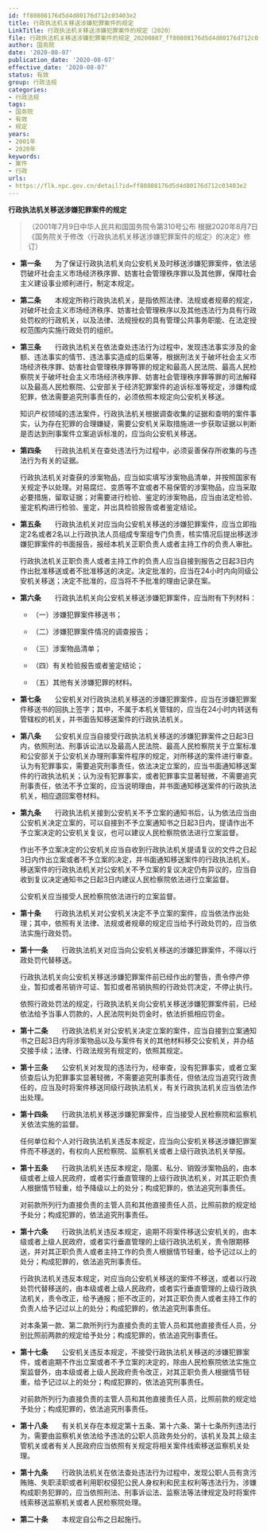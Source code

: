 ```yaml
---
id: ff80808176d5d4d80176d712c03403e2
title: 行政执法机关移送涉嫌犯罪案件的规定
LinkTitle: 行政执法机关移送涉嫌犯罪案件的规定（2020）
file: 行政执法机关移送涉嫌犯罪案件的规定_20200807_ff80808176d5d4d80176d712c03403e2.docx
author: 国务院
date: '2020-08-07'
publication_date: '2020-08-07'
effective_date: '2020-08-07'
status: 有效
group: 行政法规
categories:
- 行政法规
tags:
- 国务院
- 有效
- 规定
years:
- 2001年
- 2020年
keywords:
- 案件
- 行政
urls:
- https://flk.npc.gov.cn/detail?id=ff80808176d5d4d80176d712c03403e2
---
```


**行政执法机关移送涉嫌犯罪案件的规定**

> （2001年7月9日中华人民共和国国务院令第310号公布 根据2020年8月7日《国务院关于修改〈行政执法机关移送涉嫌犯罪案件的规定〉的决定》修订）

- **第一条**　　为了保证行政执法机关向公安机关及时移送涉嫌犯罪案件，依法惩罚破坏社会主义市场经济秩序罪、妨害社会管理秩序罪以及其他罪，保障社会主义建设事业顺利进行，制定本规定。

- **第二条**　　本规定所称行政执法机关，是指依照法律、法规或者规章的规定，对破坏社会主义市场经济秩序、妨害社会管理秩序以及其他违法行为具有行政处罚权的行政机关，以及法律、法规授权的具有管理公共事务职能、在法定授权范围内实施行政处罚的组织。

- **第三条**　　行政执法机关在依法查处违法行为过程中，发现违法事实涉及的金额、违法事实的情节、违法事实造成的后果等，根据刑法关于破坏社会主义市场经济秩序罪、妨害社会管理秩序罪等罪的规定和最高人民法院、最高人民检察院关于破坏社会主义市场经济秩序罪、妨害社会管理秩序罪等罪的司法解释以及最高人民检察院、公安部关于经济犯罪案件的追诉标准等规定，涉嫌构成犯罪，依法需要追究刑事责任的，必须依照本规定向公安机关移送。

  知识产权领域的违法案件，行政执法机关根据调查收集的证据和查明的案件事实，认为存在犯罪的合理嫌疑，需要公安机关采取措施进一步获取证据以判断是否达到刑事案件立案追诉标准的，应当向公安机关移送。

- **第四条**　　行政执法机关在查处违法行为过程中，必须妥善保存所收集的与违法行为有关的证据。

  行政执法机关对查获的涉案物品，应当如实填写涉案物品清单，并按照国家有关规定予以处理。对易腐烂、变质等不宜或者不易保管的涉案物品，应当采取必要措施，留取证据；对需要进行检验、鉴定的涉案物品，应当由法定检验、鉴定机构进行检验、鉴定，并出具检验报告或者鉴定结论。

- **第五条**　　行政执法机关对应当向公安机关移送的涉嫌犯罪案件，应当立即指定2名或者2名以上行政执法人员组成专案组专门负责，核实情况后提出移送涉嫌犯罪案件的书面报告，报经本机关正职负责人或者主持工作的负责人审批。

  行政执法机关正职负责人或者主持工作的负责人应当自接到报告之日起3日内作出批准移送或者不批准移送的决定。决定批准的，应当在24小时内向同级公安机关移送；决定不批准的，应当将不予批准的理由记录在案。

- **第六条**　　行政执法机关向公安机关移送涉嫌犯罪案件，应当附有下列材料：

  - （一）涉嫌犯罪案件移送书；

  - （二）涉嫌犯罪案件情况的调查报告；

  - （三）涉案物品清单；

  - （四）有关检验报告或者鉴定结论；

  - （五）其他有关涉嫌犯罪的材料。

- **第七条**　　公安机关对行政执法机关移送的涉嫌犯罪案件，应当在涉嫌犯罪案件移送书的回执上签字；其中，不属于本机关管辖的，应当在24小时内转送有管辖权的机关，并书面告知移送案件的行政执法机关。

- **第八条**　　公安机关应当自接受行政执法机关移送的涉嫌犯罪案件之日起3日内，依照刑法、刑事诉讼法以及最高人民法院、最高人民检察院关于立案标准和公安部关于公安机关办理刑事案件程序的规定，对所移送的案件进行审查。认为有犯罪事实，需要追究刑事责任，依法决定立案的，应当书面通知移送案件的行政执法机关；认为没有犯罪事实，或者犯罪事实显著轻微，不需要追究刑事责任，依法不予立案的，应当说明理由，并书面通知移送案件的行政执法机关，相应退回案卷材料。

- **第九条**　　行政执法机关接到公安机关不予立案的通知书后，认为依法应当由公安机关决定立案的，可以自接到不予立案通知书之日起3日内，提请作出不予立案决定的公安机关复议，也可以建议人民检察院依法进行立案监督。

  作出不予立案决定的公安机关应当自收到行政执法机关提请复议的文件之日起3日内作出立案或者不予立案的决定，并书面通知移送案件的行政执法机关。移送案件的行政执法机关对公安机关不予立案的复议决定仍有异议的，应当自收到复议决定通知书之日起3日内建议人民检察院依法进行立案监督。

  公安机关应当接受人民检察院依法进行的立案监督。

- **第十条**　　行政执法机关对公安机关决定不予立案的案件，应当依法作出处理；其中，依照有关法律、法规或者规章的规定应当给予行政处罚的，应当依法实施行政处罚。

- **第十一条**　　行政执法机关对应当向公安机关移送的涉嫌犯罪案件，不得以行政处罚代替移送。

  行政执法机关向公安机关移送涉嫌犯罪案件前已经作出的警告，责令停产停业，暂扣或者吊销许可证、暂扣或者吊销执照的行政处罚决定，不停止执行。

  依照行政处罚法的规定，行政执法机关向公安机关移送涉嫌犯罪案件前，已经依法给予当事人罚款的，人民法院判处罚金时，依法折抵相应罚金。

- **第十二条**　　行政执法机关对公安机关决定立案的案件，应当自接到立案通知书之日起3日内将涉案物品以及与案件有关的其他材料移交公安机关，并办结交接手续；法律、行政法规另有规定的，依照其规定。

- **第十三条**　　公安机关对发现的违法行为，经审查，没有犯罪事实，或者立案侦查后认为犯罪事实显著轻微，不需要追究刑事责任，但依法应当追究行政责任的，应当及时将案件移送同级行政执法机关，有关行政执法机关应当依法作出处理。

- **第十四条**　　行政执法机关移送涉嫌犯罪案件，应当接受人民检察院和监察机关依法实施的监督。

  任何单位和个人对行政执法机关违反本规定，应当向公安机关移送涉嫌犯罪案件而不移送的，有权向人民检察院、监察机关或者上级行政执法机关举报。

- **第十五条**　　行政执法机关违反本规定，隐匿、私分、销毁涉案物品的，由本级或者上级人民政府，或者实行垂直管理的上级行政执法机关，对其正职负责人根据情节轻重，给予降级以上的处分；构成犯罪的，依法追究刑事责任。

  对前款所列行为直接负责的主管人员和其他直接责任人员，比照前款的规定给予处分；构成犯罪的，依法追究刑事责任。

- **第十六条**　　行政执法机关违反本规定，逾期不将案件移送公安机关的，由本级或者上级人民政府，或者实行垂直管理的上级行政执法机关，责令限期移送，并对其正职负责人或者主持工作的负责人根据情节轻重，给予记过以上的处分；构成犯罪的，依法追究刑事责任。

  行政执法机关违反本规定，对应当向公安机关移送的案件不移送，或者以行政处罚代替移送的，由本级或者上级人民政府，或者实行垂直管理的上级行政执法机关，责令改正，给予通报；拒不改正的，对其正职负责人或者主持工作的负责人给予记过以上的处分；构成犯罪的，依法追究刑事责任。

  对本条第一款、第二款所列行为直接负责的主管人员和其他直接责任人员，分别比照前两款的规定给予处分；构成犯罪的，依法追究刑事责任。

- **第十七条**　　公安机关违反本规定，不接受行政执法机关移送的涉嫌犯罪案件，或者逾期不作出立案或者不予立案的决定的，除由人民检察院依法实施立案监督外，由本级或者上级人民政府责令改正，对其正职负责人根据情节轻重，给予记过以上的处分；构成犯罪的，依法追究刑事责任。

  对前款所列行为直接负责的主管人员和其他直接责任人员，比照前款的规定给予处分；构成犯罪的，依法追究刑事责任。

- **第十八条**　　有关机关存在本规定第十五条、第十六条、第十七条所列违法行为，需要由监察机关依法给予违法的公职人员政务处分的，该机关及其上级主管机关或者有关人民政府应当依照有关规定将相关案件线索移送监察机关处理。

- **第十九条**　　行政执法机关在依法查处违法行为过程中，发现公职人员有贪污贿赂、失职渎职或者利用职权侵犯公民人身权利和民主权利等违法行为，涉嫌构成职务犯罪的，应当依照刑法、刑事诉讼法、监察法等法律规定及时将案件线索移送监察机关或者人民检察院处理。

- **第二十条**　　本规定自公布之日起施行。
